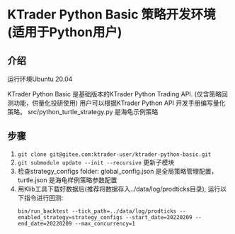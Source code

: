 # KTrader Python Basic 策略开发环境 (适用于Python用户)

## 介绍
运行环境Ubuntu 20.04  

KTrader Python Basic 是基础版本的KTrader Python Trading API. (仅含策略回测功能，供量化投研使用)
用户可以根据KTrader Python API 开发手册编写量化策略。
src/python_turtle_strategy.py 是海龟示例策略
## 步骤
1. ```git clone git@gitee.com:ktrader-user/ktrader-python-basic.git```
2. ```git submodule update --init --recursive``` 更新子模块
3. 检查strategy_configs folder: global_config.json 是全局策略管理配置，turtle.json 是海龟样例策略参数配置
3. 用Klib工具下载好数据后(推荐将数据存入../data/log/prodticks目录), 运行以下指令进行回测:
    ```
    bin/run_backtest --tick_path=../data/log/prodticks --enabled_strategy=strategy_configs --start_date=20220209 --end_date=20220209 --max_concurrency=1
    ```
